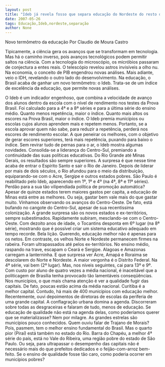 ```yaml
---
layout: post
title: "Ideb já revela fosso que separa educação do Nordeste do resto do País"
date: 2007-05-26
tags: Educação,Ideb,nordeste,separação
author: None
---
```

Novo term&ocirc;metro da educa&ccedil;&atilde;o 
Por Claudio de Moura Castro

Tipicamente, a ci&ecirc;ncia gera os avan&ccedil;os que se transformam em tecnologia. Mas h&aacute; o caminho inverso, pois avan&ccedil;os tecnol&oacute;gicos podem permitir saltos na ci&ecirc;ncia. Com a tecnologia do microsc&oacute;pio, os micr&oacute;bios passaram de conjectura a entes reais. O telesc&oacute;pio revelou astros invis&iacute;veis a olho nu. Na economia, o conceito de PIB engendrou novas an&aacute;lises. Mais adiante, veio o IDH, revelando o outro lado do desenvolvimento. Na educa&ccedil;&atilde;o, o Brasil acaba de ganhar um novo term&ocirc;metro: o Ideb. Trata-se de um &iacute;ndice de excel&ecirc;ncia da educa&ccedil;&atilde;o, que permite novas an&aacute;lises. 

O Ideb &eacute; um indicador engenhoso, que combina a velocidade de avan&ccedil;o dos alunos dentro da escola com o n&iacute;vel de rendimento nos testes da Prova Brasil. Foi calculado para a 4&ordf; e a 8&ordf; s&eacute;ries e para a &uacute;ltima s&eacute;rie do ensino m&eacute;dio. Quanto menos repet&ecirc;ncia, maior o &iacute;ndice. Quanto mais altos os escores na Prova Brasil, maior o &iacute;ndice. O Ideb premia munic&iacute;pios ou escolas cujos alunos aprendem mais e repetem menos. Portanto, se a escola aprovar quem n&atilde;o sabe, para reduzir a repet&ecirc;ncia, perder&aacute; nos escores de rendimento escolar. A que peneirar os melhores, com o objetivo de gerar escores superiores, ter&aacute; mais repet&ecirc;ncia, puxando para baixo o &iacute;ndice. 
Sem revirar tudo de pernas para o ar, o Ideb mostra algumas novidades. Consolida-se a lideran&ccedil;a do Centro-Sul, premiando a continuidade das suas pol&iacute;ticas educativas. Do Rio Grande at&eacute; Minas Gerais, os resultados s&atilde;o sempre superiores. A surpresa &eacute; que nesse time acaba de entrar o Esp&iacute;rito Santo e sair o Rio de Janeiro. Depois de liderar por mais de dois s&eacute;culos, o Rio afundou para o meio da distribui&ccedil;&atilde;o, equiparando-se com o Acre, Sergipe e outros estados pobres. S&atilde;o Paulo &eacute; reabilitado pelo Ideb, aparecendo em 1&ordm;, 1&ordm; e 4&ordm; (na 4&ordf;, 8&ordf; e 11&ordf; s&eacute;ries). Perd&atilde;o para a sua t&atilde;o vilipendiada pol&iacute;tica de promo&ccedil;&atilde;o autom&aacute;tica? Apesar de quinze estados terem maiores gastos per capita, a educa&ccedil;&atilde;o de Minas est&aacute; entre as melhores. Ou seja, gastar bem vale mais do que gastar muito. 
V&iacute;nhamos observando os avan&ccedil;os do Centro-Oeste. De fato, est&aacute; bufando no cangote do Centro-Sul, apesar de sua recent&iacute;ssima coloniza&ccedil;&atilde;o. A grande surpresa s&atilde;o os novos estados e ex-territ&oacute;rios, sempre subestimados. Rapidamente subiram, mesclando-se com o Centro-Oeste. Com dezoito anos de idade, o Tocantins desponta em 6&ordm; lugar (na 8&ordf; s&eacute;rie), mostrando que &eacute; poss&iacute;vel criar um sistema educativo adequado em tempo recorde. Bela li&ccedil;&atilde;o. Querendo, educa&ccedil;&atilde;o melhor n&atilde;o &eacute; apenas para os netos. 
Em contraste, os velhos Norte e Nordeste permanecem firmes na rabeira. Foram ultrapassados at&eacute; pelos ex-territ&oacute;rios. No ensino m&eacute;dio, raspando na trave, escapam o Cear&aacute; e Sergipe. Alagoas e Amazonas carregam a lanterninha. E que surpresa ver Acre, Amap&aacute; e Roraima se descolarem do Norte e Nordeste. A maior vergonha &eacute; o Distrito Federal. Na 4&ordf; s&eacute;rie, vai bem (2&ordm; lugar). Mas, nos n&iacute;veis seguintes, cai para 13&ordm; e 9&ordm;. Com custo por aluno de quatro vezes a m&eacute;dia nacional, &eacute; inaceit&aacute;vel que a politicagem de Bras&iacute;lia tenha provocado t&atilde;o lament&aacute;veis conseq&uuml;&ecirc;ncias. 
Nos munic&iacute;pios, o que mais chama aten&ccedil;&atilde;o &eacute; ver a qualidade fugir das capitais. De fato, poucas est&atilde;o acima da m&eacute;dia nacional. Curitiba &eacute; a melhor capital. Contudo, h&aacute; mais de 400 munic&iacute;pios com educa&ccedil;&atilde;o melhor. Recentemente, ouvi depoimentos de diretoras de escolas da periferia de uma grande capital. A conflagra&ccedil;&atilde;o urbana domina a agenda. Discorreram sobre todas as desgraceiras e falaram de tudo, menos de educa&ccedil;&atilde;o. Se educa&ccedil;&atilde;o de qualidade n&atilde;o est&aacute; na agenda delas, como poder&iacute;amos querer que se materializasse? Nem por milagre. 
As grandes estrelas s&atilde;o munic&iacute;pios pouco conhecidos. Quem ouviu falar de Trajano de Morais? Pois, pasmem, tem o melhor ensino fundamental do Brasil. Mas o quarto pior (Pira&iacute;) est&aacute; tamb&eacute;m no estado do Rio. Barra do Chap&eacute;u, a melhor 4&ordf; s&eacute;rie do pa&iacute;s, est&aacute; no Vale do Ribeira, uma regi&atilde;o pobre do estado de S&atilde;o Paulo. Ou seja, para ultrapassar o desempenho das capitais n&atilde;o &eacute; necess&aacute;rio mais do que prefeitos dedicados e o feij&atilde;o-com-arroz bem-feito. Se o ensino de qualidade fosse t&atilde;o caro, como poderia ocorrer em munic&iacute;pios pobres? 
&nbsp; 